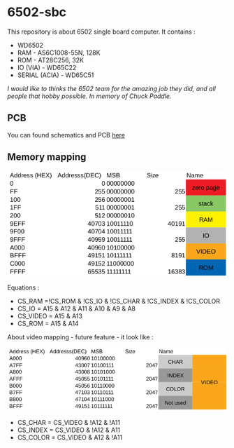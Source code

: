 # 6502-sbc

This repository is about 6502 single board computer. It contains :

* WD6502
* RAM - AS6C1008-55N, 128K
* ROM - AT28C256, 32K
* IO (VIA) - WD65C22
* SERIAL (ACIA) - WD65C51

*I would like to thinks the 6502 team for the amazing job they did, and all people that hobby possible.*
*In memory of Chuck Paddle.*

## PCB

You can found schematics and PCB [here](https://easyeda.com/gignops/6502-computer)

## Memory mapping

![Memory mapping](images/memory_mapping.png)

Equations :

* CS_RAM =!CS_ROM & !CS_IO & !CS_CHAR & !CS_INDEX & !CS_COLOR
* CS_IO = A15 & A12 & A11 & A10 & A9 & A8
* CS_VIDEO = A15 & A13
* CS_ROM = A15 & A14

About video mapping - future feature - it look like :

![Video Memory mapping](images/video_memory_mapping.png)

* CS_CHAR = CS_VIDEO & !A12 & !A11
* CS_INDEX = CS_VIDEO & !A12 & A11
* CS_COLOR = CS_VIDEO & A12 & !A11

